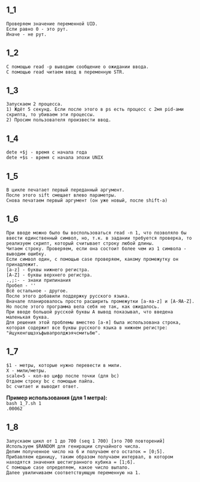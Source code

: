 ## 1_1
	Проверяем значение переменной UID.
	Если равно 0 - это рут.
	Иначе - не рут.

## 1_2
	С помощью read -p выводим сообщение о ожидании ввода.
	С помощью read читаем ввод в переменную STR.

## 1_3
	Запускаем 2 процесса.
	1) Ждёт 5 секунд. Если после этого в ps есть процесс с 2мя pid-ами скрипта, то убиваем эти процессы.
	2) Просим пользователя произвести ввод. 

## 1_4
	dete +$j - время с начала года
	dete +$s - время с начала эпохи UNIX

## 1_5
	В цикле печатает первый переданный аргумент.
	После этого sift смещает влево параметры.
	Снова печатаем первый аргумент (он уже новый, после shift-а)

## 1_6
	При вводе можно было бы воспользоваться read -n 1, что позволяло бы ввести единственный символ, но, т.к. в задании требуется проверка, то реализуем скрипт, который считывает строку любой длины.
	Читаем строку. Проверяем, если она состоит более чем из 1 символа - выводим ошибку.
	Если символ один, с помощью case проверяем, какому промежутку он принадлежит.
	[a-z] - буквы нижнего регистра.
	[A-Z] - буквы верхнего регистра.
	.,;:- - знаки припинания
	Пробел - ''
	Всё остальное - другое.
	После этого добавили поддержку русского языка.
	Вначале планировалось просто расширить промежутки [а-яa-z] и [А-ЯA-Z].
	Но после этого программа вела себя не так, как ожидалось.
	При вводе большой русской буквы А вывод показывал, что введена маленькая буква.
	Для решения этой проблемы вместео [а-я] была использована строка, которая содержит все буквы русского языка в нижнем регистре: "йцукенгшщзхъфывапролджэячсмитьбю". 

## 1_7
	$1 - метры, которые нужно перевести в мили.
	X - мили/метры.
	scale=5 - кол-во цифр после точки (для bc)
	Отдаем строку bc с помощью пайпа.
	bc считает и выводит ответ.
__Пример использования (для 1 метра):__  
`bash 1_7.sh 1`  
`.00062`  

## 1_8
	Запускаем цикл от 1 до 700 (seq 1 700) [это 700 повторений]
	Используем $RANDOM для генирации случайного числа.
	Делим полученное число на 6 и получаем его остаток = [0;5].
	Прибавляем единицу, таким образом получаем интервал, в котором находятся значения шестигранного кубика = [1;6].
	С помощью case определяем, какое число выпало.
	Далее увиличиваем соответствующую переменную на 1.